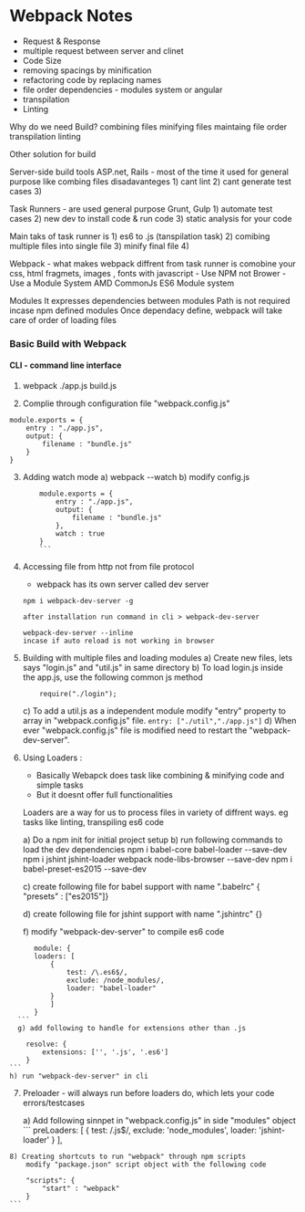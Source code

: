 # Webpack Notes

- Request & Response
- multiple request between server and clinet
- Code Size
- removing spacings by minification
- refactoring code by replacing names
- file order dependencies - modules system or angular
- transpilation
- Linting

Why do we need Build?
combining files
minifying files
maintaing file order
transpilation
linting

Other solution for build

Server-side build tools 
ASP.net, Rails	- most of the time it used for general purpose like combing files
	disadavanteges 
		1) cant lint
		2) cant generate test cases
		3) 

Task Runners - are used general purpose
Grunt, Gulp
	1) automate test cases
	2) new dev to install code & run code
	3) static analysis for your code
	

Main taks of task runner is
	1) es6 to .js (tanspilation task)
	2) comibing multiple files into single file
	3) minify final file
	4) 

Webpack	- what makes webpack diffrent from task runner is comobine your css, html fragmets, images , fonts with javascript
	- Use NPM not Brower
	- Use a Module System
		AMD
		CommonJs
		ES6 Module system

Modules
	It expresses dependencies between modules
	Path is not required incase npm defined modules
	Once dependacy define, webpack will take care of order of loading files
	
	
### Basic Build with Webpack

#### CLI - command line interface

1) webpack ./app.js build.js

2) Complie through configuration file "webpack.config.js"
```
module.exports = {
	entry : "./app.js",
	output: {
		filename : "bundle.js"
	}
}
```
3) Adding watch mode
	a) webpack --watch
	b) modify config.js
    ```
		module.exports = {
			entry : "./app.js",
			output: {
				filename : "bundle.js"
			},
			watch : true
		}
		```

4) Accessing file from http not from file protocol
	- webpack has its own server called dev server
	```
	npm i webpack-dev-server -g

	after installation run command in cli > webpack-dev-server
	
	webpack-dev-server --inline		
	incase if auto reload is not working in browser
	```
5) Building with multiple files and loading modules
	a) Create new files, lets says "login.js" and "util.js" in same directory
	b) To load login.js inside the app.js, use the following common js method
    ```
		require("./login");
    ```
	c) To add a util.js as a independent module modify "entry" property to array in "webpack.config.js" file.
   		 ```
			entry: ["./util","./app.js"]
		```	
	d) When ever "webpack.config.js" file is modified need to restart the "webpack-dev-server".

6) Using Loaders :
	* Basically Webapck does task like combining & minifying code and simple tasks
	* But it doesnt offer full functionalities
	
	Loaders are a way for us to process files in variety of diffrent ways. eg tasks like linting, transpiling es6 code
	
	a) Do a npm init for initial project setup
	b) run following commands to load the dev dependencies
		npm i babel-core babel-loader --save-dev
		npm i jshint jshint-loader webpack node-libs-browser --save-dev
		npm i babel-preset-es2015 --save-dev
		
	c) create following file for babel support with name ".babelrc"
		{ "presets" : ["es2015"]}
		
	d) create following file for jshint support with name ".jshintrc"
			{}
			
	f) modify "webpack-dev-server" to compile es6 code
  ```
		module: {
		loaders: [
			{
				test: /\.es6$/,
				exclude: /node_modules/,
				loader: "babel-loader"
			}
			]
		}
    ```
	g) add following to handle for extensions other than .js 
  ```
		resolve: {
			extensions: ['', '.js', '.es6']
		}
	```
	h) run "webpack-dev-server" in cli
	
7) Preloader - will always run before loaders do, which lets your code errors/testcases
	
	a) Add following sinnpet in "webpack.config.js" in side "modules" object
			```
		preLoaders: [
			{
				test: /\.js$/,
				exclude: 'node_modules',
				loader: 'jshint-loader'
			}
		],
```
8) Creating shortcuts to run "webpack" through npm scripts
	modify "package.json" script object with the following code
  ```
		"scripts": {
			"start" : "webpack"
		}
	```

	
		
	
	
	
	

			
			
	
	





